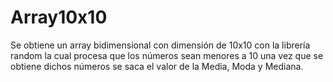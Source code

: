 # Array10x10
Se obtiene un array bidimensional con dimensión de 10x10 con la librería random la cual procesa que los números sean menores a 10 una vez que se obtiene dichos números se saca el valor de la Media, Moda y Mediana.
